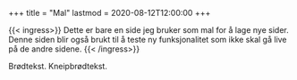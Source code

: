 +++
title = "Mal"
lastmod = 2020-08-12T12:00:00
+++

{{< ingress>}}
Dette er bare en side jeg bruker som mal for å lage nye sider. Denne siden blir også brukt til å
teste ny funksjonalitet som ikke skal gå live på de andre sidene.
{{< /ingress>}}

Brødtekst. Kneipbrødtekst.
